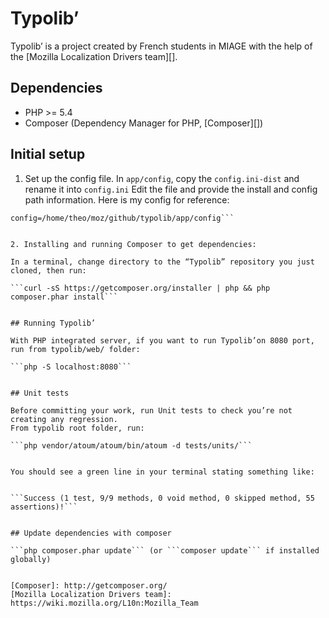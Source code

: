 # Typolib’

Typolib’ is a project created by French students in MIAGE with the help of the [Mozilla Localization Drivers team][].


## Dependencies

- PHP >= 5.4
- Composer (Dependency Manager for PHP, [Composer][])


## Initial setup

1. Set up the config file. In ```app/config```, copy the ```config.ini-dist``` and rename it into ```config.ini```
Edit the file and provide the install and config path information.
Here is my config for reference:

```install=/home/theo/moz/github/typolib
config=/home/theo/moz/github/typolib/app/config```


2. Installing and running Composer to get dependencies:

In a terminal, change directory to the “Typolib” repository you just cloned, then run:

```curl -sS https://getcomposer.org/installer | php && php composer.phar install```


## Running Typolib’

With PHP integrated server, if you want to run Typolib’on 8080 port, run from typolib/web/ folder:

```php -S localhost:8080```


## Unit tests

Before committing your work, run Unit tests to check you’re not creating any regression.
From typolib root folder, run:

```php vendor/atoum/atoum/bin/atoum -d tests/units/```


You should see a green line in your terminal stating something like:


```Success (1 test, 9/9 methods, 0 void method, 0 skipped method, 55 assertions)!```


## Update dependencies with composer

```php composer.phar update``` (or ```composer update``` if installed globally)


[Composer]: http://getcomposer.org/
[Mozilla Localization Drivers team]: https://wiki.mozilla.org/L10n:Mozilla_Team
